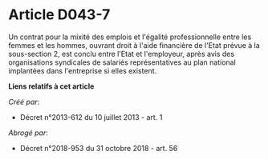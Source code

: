 # Article D043-7

Un contrat pour la mixité des emplois et l'égalité professionnelle entre les femmes et les hommes, ouvrant droit à l'aide
financière de l'Etat prévue à la sous-section 2, est conclu entre l'Etat et l'employeur, après avis des organisations
syndicales de salariés représentatives au plan national implantées dans l'entreprise si elles existent.

**Liens relatifs à cet article**

_Créé par_:

  - Décret n°2013-612 du 10 juillet 2013 - art. 1

_Abrogé par_:

  - Décret n°2018-953 du 31 octobre 2018 - art. 56
